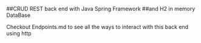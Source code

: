 ##CRUD REST back end with Java Spring Framework
##and H2 in memory DataBase

Checkout Endpoints.md to see all the ways to interact with
this back end using http